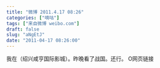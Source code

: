 ```yaml
---
title: "微博 2011.4.17 08:26"
categories: ["嘀咕"]
tags: ["来自微博 weibo.com"]
draft: false
slug: "aNgEtJ"
date: "2011-04-17 08:26:00"
---
```


<p>我在（绍兴咸亨国际影城）。昨晚看了战国。还行。 O网页链接 ​​​​</p>
